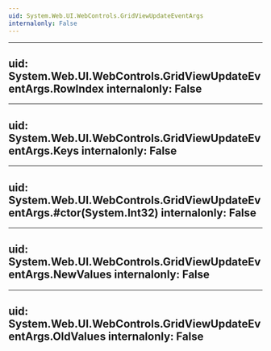 ```yaml
---
uid: System.Web.UI.WebControls.GridViewUpdateEventArgs
internalonly: False
---
```


---
uid: System.Web.UI.WebControls.GridViewUpdateEventArgs.RowIndex
internalonly: False
---

---
uid: System.Web.UI.WebControls.GridViewUpdateEventArgs.Keys
internalonly: False
---

---
uid: System.Web.UI.WebControls.GridViewUpdateEventArgs.#ctor(System.Int32)
internalonly: False
---

---
uid: System.Web.UI.WebControls.GridViewUpdateEventArgs.NewValues
internalonly: False
---

---
uid: System.Web.UI.WebControls.GridViewUpdateEventArgs.OldValues
internalonly: False
---
